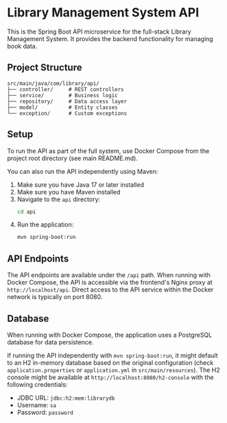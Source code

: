 # Library Management System API

This is the Spring Boot API microservice for the full-stack Library Management System.
It provides the backend functionality for managing book data.

## Project Structure

```
src/main/java/com/library/api/
├── controller/     # REST controllers
├── service/        # Business logic
├── repository/     # Data access layer
├── model/          # Entity classes
└── exception/      # Custom exceptions
```

## Setup

To run the API as part of the full system, use Docker Compose from the project root directory (see main README.md).

You can also run the API independently using Maven:

1. Make sure you have Java 17 or later installed
2. Make sure you have Maven installed
3. Navigate to the `api` directory:
   ```bash
   cd api
   ```
4. Run the application:
   ```bash
   mvn spring-boot:run
   ```

## API Endpoints

The API endpoints are available under the `/api` path. When running with Docker Compose, the API is accessible via the frontend's Nginx proxy at `http://localhost/api`. Direct access to the API service within the Docker network is typically on port 8080.

## Database

When running with Docker Compose, the application uses a PostgreSQL database for data persistence.

If running the API independently with `mvn spring-boot:run`, it might default to an H2 in-memory database based on the original configuration (check `application.properties` or `application.yml` in `src/main/resources`). The H2 console might be available at `http://localhost:8080/h2-console` with the following credentials:

- JDBC URL: `jdbc:h2:mem:librarydb`
- Username: `sa`
- Password: `password` 